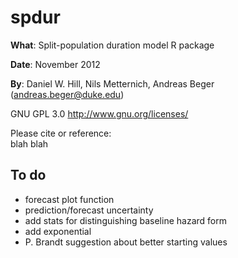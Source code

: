 spdur
===

**What**: Split-population duration model R package

**Date**: November 2012

**By**: Daniel W. Hill, Nils Metternich, Andreas Beger ([andreas.beger@duke.edu](mailto:andreas.beger@duke.edu))

GNU GPL 3.0 <http://www.gnu.org/licenses/> <br />

Please cite or reference:  
blah blah

To do
---

 * forecast plot function
 * prediction/forecast uncertainty
 * add stats for distinguishing baseline hazard form
 * add exponential
 * P. Brandt suggestion about better starting values